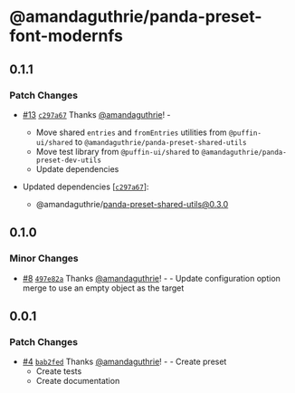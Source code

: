 # @amandaguthrie/panda-preset-font-modernfs

## 0.1.1

### Patch Changes

- [#13](https://github.com/amandaguthrie/panda-css-presets/pull/13) [`c297a67`](https://github.com/amandaguthrie/panda-css-presets/commit/c297a67ab0fa45e69459ab7695a69729ce7fc466) Thanks [@amandaguthrie](https://github.com/amandaguthrie)! - <br />

  - Move shared `entries` and `fromEntries` utilities from `@puffin-ui/shared`
    to `@amandaguthrie/panda-preset-shared-utils`
  - Move test library from `@puffin-ui/shared` to `@amandaguthrie/panda-preset-dev-utils`
  - Update dependencies

- Updated dependencies [[`c297a67`](https://github.com/amandaguthrie/panda-css-presets/commit/c297a67ab0fa45e69459ab7695a69729ce7fc466)]:
  - @amandaguthrie/panda-preset-shared-utils@0.3.0

## 0.1.0

### Minor Changes

- [#8](https://github.com/amandaguthrie/panda-css-presets/pull/8) [`497e82a`](https://github.com/amandaguthrie/panda-css-presets/commit/497e82a226307bf93fa0b141066a4054f46f2c4e) Thanks [@amandaguthrie](https://github.com/amandaguthrie)! - - Update configuration option merge to use an empty object as the target

## 0.0.1

### Patch Changes

- [#4](https://github.com/amandaguthrie/panda-css-presets/pull/4) [`bab2fed`](https://github.com/amandaguthrie/panda-css-presets/commit/bab2fed30d21a6fabd0833edaacc6799e2fd7b5a) Thanks [@amandaguthrie](https://github.com/amandaguthrie)! - - Create preset
  - Create tests
  - Create documentation
